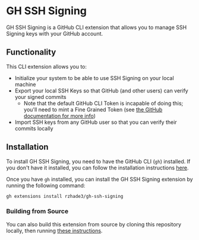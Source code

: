 # GH SSH Signing

GH SSH Signing is a GitHub CLI extension that allows you to manage SSH Signing keys with your GitHub account.

## Functionality

This CLI extension allows you to:

* Initialize your system to be able to use SSH Signing on your local machine
* Export your local SSH Keys so that GitHub (and other users) can verify your signed commits
    * Note that the default GitHub CLI Token is incapable of doing this; you'll need to mint a Fine Grained Token (see [the GitHub documentation for more info](https://docs.github.com/en/rest/users/ssh-signing-keys?apiVersion=2022-11-28#create-a-ssh-signing-key-for-the-authenticated-user--fine-grained-access-tokens))
* Import SSH keys from any GitHub user so that you can verify their commits locally

## Installation

To install GH SSH Signing, you need to have the GitHub CLI (`gh`) installed. If you don't have it installed, you can follow the installation instructions [here](https://cli.github.com).

Once you have `gh` installed, you can install the GH SSH Signing extension by running the following command:

```bash
gh extensions install rzhade3/gh-ssh-signing
```

### Building from Source

You can also build this extension from source by cloning this repository locally, then running [these instructions](https://docs.github.com/en/github-cli/github-cli/creating-github-cli-extensions#creating-an-interpreted-extension-manually).


